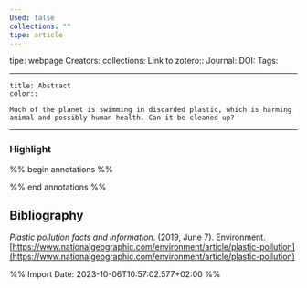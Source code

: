 ```yaml
---
Used: false
collections: ""
tipe: article
---
```

tipe: webpage
Creators: 
collections: 
Link to zotero:: 
Journal: 
DOI: 
Tags: 

---
```ad-note
title: Abstract
color:: 

Much of the planet is swimming in discarded plastic, which is harming animal and possibly human health. Can it be cleaned up?

```

---
### Highlight

%% begin annotations %%

%% end annotations %%

## Bibliography

_Plastic pollution facts and information_. (2019, June 7). Environment. [https://www.nationalgeographic.com/environment/article/plastic-pollution](https://www.nationalgeographic.com/environment/article/plastic-pollution)

%% Import Date: 2023-10-06T10:57:02.577+02:00 %%
